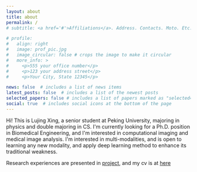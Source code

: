 ```yaml
---
layout: about
title: about
permalink: /
# subtitle: <a href='#'>Affiliations</a>. Address. Contacts. Moto. Etc.

# profile:
#   align: right
#   image: prof_pic.jpg
#   image_circular: false # crops the image to make it circular
#   more_info: >
#     <p>555 your office number</p>
#     <p>123 your address street</p>
#     <p>Your City, State 12345</p>

news: false  # includes a list of news items
latest_posts: false  # includes a list of the newest posts
selected_papers: false # includes a list of papers marked as "selected={true}"
social: true  # includes social icons at the bottom of the page
---
```


Hi! This is Lujing Xing, a senior student at Peking University, majoring in physics and double majoring in CS. I'm currently looking for a Ph.D. position in Biomedical Engineering, and I'm interested in computational imaging and medical image analysis. I'm interested in multi-modalities, and is open to learning any new modality, and apply deep learning method to enhance its traditional weakness.

Research experiences are presented in [project](/lujingx.github.io/projects/), and my cv is at [here](/lujingx.github.io/cv/)